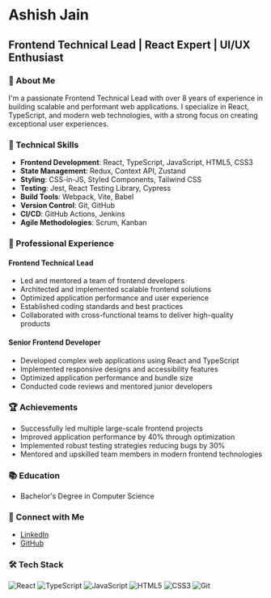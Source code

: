# Ashish Jain
## Frontend Technical Lead | React Expert | UI/UX Enthusiast

### 👋 About Me
I'm a passionate Frontend Technical Lead with over 8 years of experience in building scalable and performant web applications. I specialize in React, TypeScript, and modern web technologies, with a strong focus on creating exceptional user experiences.

### 🚀 Technical Skills
- **Frontend Development**: React, TypeScript, JavaScript, HTML5, CSS3
- **State Management**: Redux, Context API, Zustand
- **Styling**: CSS-in-JS, Styled Components, Tailwind CSS
- **Testing**: Jest, React Testing Library, Cypress
- **Build Tools**: Webpack, Vite, Babel
- **Version Control**: Git, GitHub
- **CI/CD**: GitHub Actions, Jenkins
- **Agile Methodologies**: Scrum, Kanban

### 💼 Professional Experience

#### Frontend Technical Lead
- Led and mentored a team of frontend developers
- Architected and implemented scalable frontend solutions
- Optimized application performance and user experience
- Established coding standards and best practices
- Collaborated with cross-functional teams to deliver high-quality products

#### Senior Frontend Developer
- Developed complex web applications using React and TypeScript
- Implemented responsive designs and accessibility features
- Optimized application performance and bundle size
- Conducted code reviews and mentored junior developers

### 🏆 Achievements
- Successfully led multiple large-scale frontend projects
- Improved application performance by 40% through optimization
- Implemented robust testing strategies reducing bugs by 30%
- Mentored and upskilled team members in modern frontend technologies

### 📚 Education
- Bachelor's Degree in Computer Science

### 🔗 Connect with Me
- [LinkedIn](https://www.linkedin.com/in/ashishjain316)
- [GitHub](https://github.com/ashishjain316)

### 🛠️ Tech Stack
![React](https://img.shields.io/badge/React-20232A?style=for-the-badge&logo=react&logoColor=61DAFB)
![TypeScript](https://img.shields.io/badge/TypeScript-007ACC?style=for-the-badge&logo=typescript&logoColor=white)
![JavaScript](https://img.shields.io/badge/JavaScript-F7DF1E?style=for-the-badge&logo=javascript&logoColor=black)
![HTML5](https://img.shields.io/badge/HTML5-E34F26?style=for-the-badge&logo=html5&logoColor=white)
![CSS3](https://img.shields.io/badge/CSS3-1572B6?style=for-the-badge&logo=css3&logoColor=white)
![Git](https://img.shields.io/badge/Git-F05032?style=for-the-badge&logo=git&logoColor=white)
